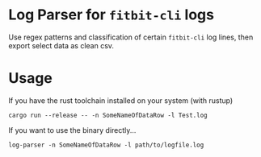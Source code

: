 # Log Parser for `fitbit-cli` logs

Use regex patterns and classification of certain `fitbit-cli` log lines, then export select data as clean csv.

# Usage

If you have the rust toolchain installed on your system (with rustup)

    cargo run --release -- -n SomeNameOfDataRow -l Test.log

If you want to use the binary directly...

    log-parser -n SomeNameOfDataRow -l path/to/logfile.log
